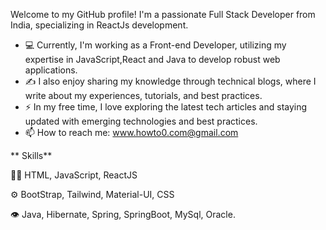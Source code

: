 Welcome to my GitHub profile! I'm a passionate Full Stack Developer from India, specializing in ReactJs development. 

- 💻 Currently, I'm working as a Front-end Developer, utilizing my expertise in JavaScript,React and Java to develop robust web applications.
- ✍️ I also enjoy sharing my knowledge through technical blogs, where I write about my experiences, tutorials, and best practices.
- ⚡ In my free time, I love exploring the latest tech articles and staying updated with emerging technologies and best practices.
- 📫 How to reach me: www.howto0.com@gmail.com


** Skills**

👨‍💻 HTML, JavaScript, ReactJS

⚙️ BootStrap, Tailwind, Material-UI, CSS

👁️ Java, Hibernate, Spring, SpringBoot, MySql, Oracle.

   

